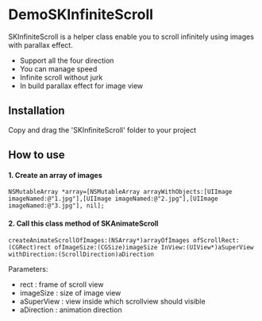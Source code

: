 # DemoSKInfiniteScroll
SKInfiniteScroll is a helper class enable you to scroll infinitely using images with parallax effect.

- Support all the four direction
- You can manage speed 
- Infinite scroll without jurk
- In build parallax effect for image view

## Installation
Copy and drag the 'SKInfiniteScroll' folder to your project

## How to use
#### 1. Create an array of images 

```objc
NSMutableArray *array=[NSMutableArray arrayWithObjects:[UIImage imageNamed:@"1.jpg"],[UIImage imageNamed:@"2.jpg"],[UIImage imageNamed:@"3.jpg"], nil];
```
#### 2. Call this class method of SKAnimateScroll

```objc
createAnimateScrollOfImages:(NSArray*)arrayOfImages ofScrollRect:(CGRect)rect ofImageSize:(CGSize)imageSize InView:(UIView*)aSuperView withDirection:(ScrollDirection)aDirection
```

Parameters:

   - rect : frame of scroll view
   - imageSize : size of image view
   - aSuperView : view inside which scrollview should visible
   - aDirection : animation direction 

